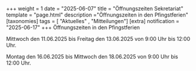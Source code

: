 +++
weight = 1
date = "2025-06-07"
title = "Öffnungszeiten Sekretariat"
template = "page.html"
description ="Öffnungszeiten in den Pfingstferien"
[taxonomies]
tags = [ "Aktuelles" , "Mitteilungen"]
[extra]
notification = "2025-06-17"
+++
Öffnungszeiten in den Pfingstferien

Mittwoch den 11.06.2025 bis Freitag den 13.06.2025 von 9:00 Uhr bis 12:00 Uhr.

Montag den 16.06.2025 bis Mittwoch den 18.06.2025 von 9:00 Uhr bis 12:00 Uhr.

<!-- more -->

